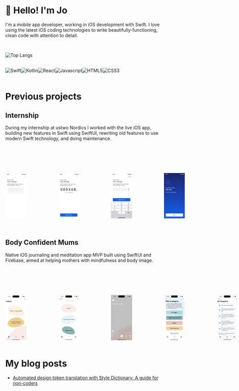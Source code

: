# 👋     Hello! I'm Jo

I'm a mobile app developer, working in iOS development with Swift. I love using the latest iOS coding technologies to write beautifully-functioning, clean code with attention to detail.

<br/>

![Top Langs](https://github-readme-stats.vercel.app/api/top-langs/?username=yager-j&exclude_repo=jahai-vs-jedek,Models-of-linguistic-convergence-in-a-hunter-gatherer-community,my-portfolio) 

<br/>

<div>
  <img align="left" alt="Swift" src="https://img.shields.io/badge/Swift-F05138.svg?style=for-the-badge&logo=Swift&logoColor=white"/>
  <img align="left" alt="Kotlin" src="https://img.shields.io/badge/Kotlin-7F52FF.svg?style=for-the-badge&logo=Kotlin&logoColor=white"/>
  <img align="left" alt="React" src="https://img.shields.io/badge/React-61DAFB.svg?style=for-the-badge&logo=React&logoColor=black"/>
  <img align="left" alt="Javascript" src="https://img.shields.io/badge/JavaScript-F7DF1E.svg?style=for-the-badge&logo=JavaScript&logoColor=black"/>
  <img align="left" alt="HTML5" src="https://img.shields.io/badge/HTML5-E34F26.svg?style=for-the-badge&logo=HTML5&logoColor=white"/>
  <img align="left" alt="CSS3" src="https://img.shields.io/badge/CSS3-1572B6.svg?style=for-the-badge&logo=CSS3&logoColor=white"/>
</div>

<br/>
<br/>

# Previous projects

## Internship
During my internship at ustwo Nordics I worked with the live iOS app, building new features in Swift using SwiftUI, rewriting old features to use modern Swift technology, and doing maintenance.

<div style="margin-top:100px; display:flex; column-gap: 100px">
  <img width=13% src="images/SkeletonScreen.png" alt="Alt text" title="Optional title"/>
  <img width=13% src="images/YourMileage.png" alt="Alt text" title="Optional title"/>
  <img width=13% src="images/MilageInput.png" alt="Alt text" title="Optional title"/>
  <img width=13% src="images/Success.png" alt="Alt text" title="Optional title"/>
</div>

<br/>
<br/>

## Body Confident Mums
Native iOS journaling and meditation app MVP built using SwiftUI and Firebase, aimed at helping mothers with mindfulness and body image.

<div style="margin-top:100px; display:flex; column-gap: 100px">
  <img width=13% src="images/ListenTab.png" alt="Alt text" title="Optional title"/>
  <img width=13% src="images/Listen10minRecordings.png" alt="Alt text" title="Optional title"/>
  <img width=13% src="images/ThankYouBody-iPhone14Pro.gif" alt="Alt text" title="Optional title"/>
  <img width=13% src="images/JournalTabCategories.png" alt="Alt text" title="Optional title"/>
  <img width=13% src="images/JournalPromptsBeThankful.png" alt="Alt text" title="Optional title"/>
  <img width=13% src="images/JournalingSpeechToText-iPhone14Pro.gif" alt="Alt text" title="Optional title"/>
  <img width=13% src="images/BeKindChatbot-iPhone14Pro.gif" alt="Alt text" title="Optional title"/>
</div>

<br/>

# My blog posts

<!-- BLOG-POST-LIST:START -->
- [Automated design token translation with Style Dictionary: A guide for non-coders](https://medium.com/@joyager/automated-design-token-translation-with-style-dictionary-2a8a3eab7e7c?source=rss-97bdfb24eaa1------2)
<!-- BLOG-POST-LIST:END -->
